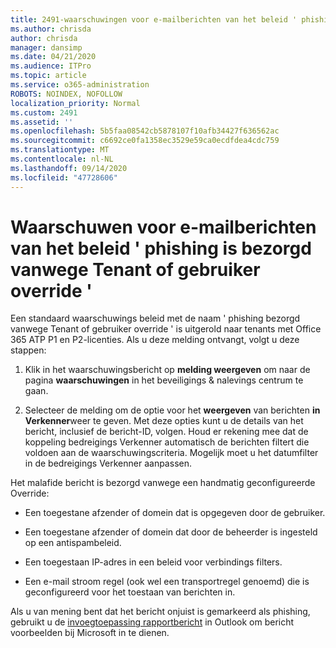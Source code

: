 ```yaml
---
title: 2491-waarschuwingen voor e-mailberichten van het beleid ' phishing verzonden vanwege Tenant of gebruiker override '
ms.author: chrisda
author: chrisda
manager: dansimp
ms.date: 04/21/2020
ms.audience: ITPro
ms.topic: article
ms.service: o365-administration
ROBOTS: NOINDEX, NOFOLLOW
localization_priority: Normal
ms.custom: 2491
ms.assetid: ''
ms.openlocfilehash: 5b5faa08542cb5878107f10afb34427f636562ac
ms.sourcegitcommit: c6692ce0fa1358ec3529e59ca0ecdfdea4cdc759
ms.translationtype: MT
ms.contentlocale: nl-NL
ms.lasthandoff: 09/14/2020
ms.locfileid: "47728606"
---
```

# <a name="alert-email-messages-from-the-phish-delivered-due-to-tenant-or-user-override-policy"></a>Waarschuwen voor e-mailberichten van het beleid ' phishing is bezorgd vanwege Tenant of gebruiker override '

Een standaard waarschuwings beleid met de naam ' phishing bezorgd vanwege Tenant of gebruiker override ' is uitgerold naar tenants met Office 365 ATP P1 en P2-licenties. Als u deze melding ontvangt, volgt u deze stappen:

1. Klik in het waarschuwingsbericht op **melding weergeven** om naar de pagina **waarschuwingen** in het beveiligings & nalevings centrum te gaan.

2. Selecteer de melding om de optie voor het **weergeven** van berichten **in Verkenner**weer te geven. Met deze opties kunt u de details van het bericht, inclusief de bericht-ID, volgen. Houd er rekening mee dat de koppeling bedreigings Verkenner automatisch de berichten filtert die voldoen aan de waarschuwingscriteria. Mogelijk moet u het datumfilter in de bedreigings Verkenner aanpassen.

Het malafide bericht is bezorgd vanwege een handmatig geconfigureerde Override:

- Een toegestane afzender of domein dat is opgegeven door de gebruiker.

- Een toegestane afzender of domein dat door de beheerder is ingesteld op een antispambeleid.

- Een toegestaan IP-adres in een beleid voor verbindings filters.

- Een e-mail stroom regel (ook wel een transportregel genoemd) die is geconfigureerd voor het toestaan van berichten in.

Als u van mening bent dat het bericht onjuist is gemarkeerd als phishing, gebruikt u de [invoegtoepassing rapportbericht](https://support.office.com/article/b5caa9f1-cdf3-4443-af8c-ff724ea719d2) in Outlook om bericht voorbeelden bij Microsoft in te dienen.
